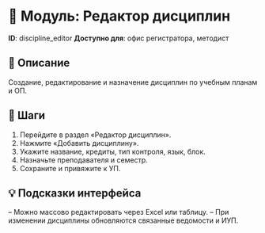 # 📘 Модуль: Редактор дисциплин
**ID**: discipline_editor
**Доступно для**: офис регистратора, методист

## 📝 Описание
Создание, редактирование и назначение дисциплин по учебным планам и ОП.

## 🩜 Шаги
1. Перейдите в раздел «Редактор дисциплин».
2. Нажмите «Добавить дисциплину».
3. Укажите название, кредиты, тип контроля, язык, блок.
4. Назначьте преподавателя и семестр.
5. Сохраните и привяжите к УП.

## 💡 Подсказки интерфейса
– Можно массово редактировать через Excel или таблицу.
– При изменении дисциплины обновляются связанные ведомости и ИУП.
